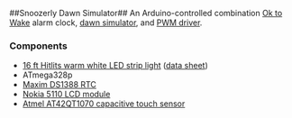 ##Snoozerly Dawn Simulator##
An Arduino-controlled combination [Ok to Wake](http://www.amazon.com/s/ref=nb_sb_noss?url=search-alias%3Daps&field-keywords=child%20ok%20to%20wake) alarm clock, [dawn simulator](http://www.amazon.com/Sunrise-Therapy-Light-Dawn-Simulator/dp/B0010AX7UY), and [PWM driver](http://www.amazon.com/LEDwholesalers-Dimming-Controller-LED-Lights/dp/B003L4KKF2/ref=pd_sim_hg_5).

### Components ###
* [16 ft Hitlits warm white LED strip light](http://www.amazon.com/Hitlights-Flexible-Ribbon-Adapter-included/dp/B005GL5UG2/ref=sr_1_sc_1?ie=UTF8&qid=1389329143&sr=8-1-spell&keywords=hitlits+led+strip) ([data sheet](http://www.hitlights.com/ls3528-30-group.html)) 
* ATmega328p
* [Maxim DS1388 RTC](http://www.digikey.com/product-detail/en/DS1388Z-33%2BT%26R/DS1388Z-33%2BT%26RCT-ND/4146799)
* [Nokia 5110 LCD module](http://www.ebay.com/bhp/nokia-5110)
* [Atmel AT42QT1070 capacitive touch sensor](http://www.digikey.com/product-detail/en/AT42QT1070-SSU%20QS529/AT42QT1070-SSU%20QS529CT-ND/2637953)

